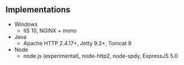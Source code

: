## Implementations

* Windows
  * IIS 10, NGINX + mono
* Java
  * Apache HTTP 2.4.17+, Jetty 9.3+, Tomcat 9
* Node
  * node.js (experimental), node-http2, node-spdy, ExpressJS 5.0
